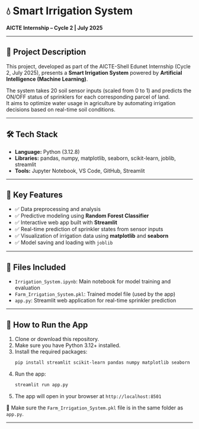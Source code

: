 # 💧 Smart Irrigation System

**AICTE Internship – Cycle 2 | July 2025**

---

## 📘 Project Description

This project, developed as part of the AICTE-Shell Edunet Internship (Cycle 2, July 2025), presents a **Smart Irrigation System** powered by **Artificial Intelligence (Machine Learning)**.

The system takes 20 soil sensor inputs (scaled from 0 to 1) and predicts the ON/OFF status of sprinklers for each corresponding parcel of land.  
It aims to optimize water usage in agriculture by automating irrigation decisions based on real-time soil conditions.

---

## 🛠️ Tech Stack

- **Language:** Python (3.12.8)  
- **Libraries:** pandas, numpy, matplotlib, seaborn, scikit-learn, joblib, streamlit  
- **Tools:** Jupyter Notebook, VS Code, GitHub, Streamlit    

---

## 🔑 Key Features

- ✅ Data preprocessing and analysis  
- ✅ Predictive modeling using **Random Forest Classifier**  
- ✅ Interactive web app built with **Streamlit**  
- ✅ Real-time prediction of sprinkler states from sensor inputs  
- ✅ Visualization of irrigation data using **matplotlib** and **seaborn**  
- ✅ Model saving and loading with `joblib`  

---

## 📁 Files Included

- `Irrigation_System.ipynb`: Main notebook for model training and evaluation  
- `Farm_Irrigation_System.pkl`: Trained model file (used by the app)  
- `app.py`: Streamlit web application for real-time sprinkler prediction  

---

## 🚀 How to Run the App

1. Clone or download this repository.
2. Make sure you have Python 3.12+ installed.
3. Install the required packages:
   ```bash
   pip install streamlit scikit-learn pandas numpy matplotlib seaborn joblib
4. Run the app:
   ```bash
   streamlit run app.py
5. The app will open in your browser at `http://localhost:8501`

📌 Make sure the `Farm_Irrigation_System.pkl` file is in the same folder as `app.py`.

---
  

